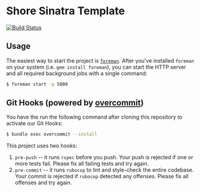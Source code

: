 # Shore Sinatra Template
[![Build Status](https://travis-ci.org/shore-gmbh/sinatra-template.svg?branch=master)](https://travis-ci.org/shore-gmbh/sinatra-template)

## Usage

The easiest way to start the project is [`foreman`][1]. After you've installed
`foreman` on your system (i.e. `gem install foreman`), you can start the HTTP
server and all required background jobs with a single command:

```sh
$ foreman start -p 5000
```

[1]: https://github.com/ddollar/foreman

## Git Hooks (powered by [overcommit][1])

You have the run the following command after cloning this repository to activate
our Git Hooks:

```sh
$ bundle exec overcommit --install
```

This project uses two hooks:

1. `pre-push` -- it runs `rspec` before you push. Your push is rejected if one
   or more tests fail. Please fix all failing tests and try again.
2. `pre-commit` -- it runs `rubocop` to lint and style-check the entire
   codebase. Your commit is rejected if `rubocop` detected any offenses. Please
   fix all offenses and try again.

[1]: https://github.com/brigade/overcommit
